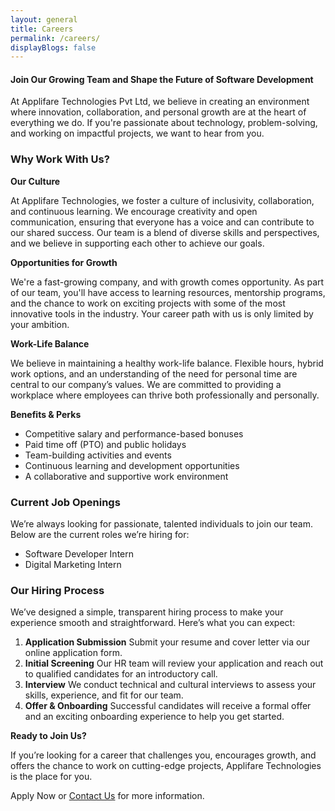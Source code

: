 ```yaml
---
layout: general
title: Careers
permalink: /careers/
displayBlogs: false
---
```


#### Join Our Growing Team and Shape the Future of Software Development

At Applifare Technologies Pvt Ltd, we believe in creating an environment where innovation, collaboration, and personal growth are at the heart of everything we do. If you're passionate about technology, problem-solving, and working on impactful projects, we want to hear from you.

### Why Work With Us?

**Our Culture**

At Applifare Technologies, we foster a culture of inclusivity, collaboration, and continuous learning. We encourage creativity and open communication, ensuring that everyone has a voice and can contribute to our shared success. Our team is a blend of diverse skills and perspectives, and we believe in supporting each other to achieve our goals.

**Opportunities for Growth**

We're a fast-growing company, and with growth comes opportunity. As part of our team, you'll have access to learning resources, mentorship programs, and the chance to work on exciting projects with some of the most innovative tools in the industry. Your career path with us is only limited by your ambition.

**Work-Life Balance**

We believe in maintaining a healthy work-life balance. Flexible hours, hybrid work options, and an understanding of the need for personal time are central to our company’s values. We are committed to providing a workplace where employees can thrive both professionally and personally.

**Benefits & Perks**

- Competitive salary and performance-based bonuses
- Paid time off (PTO) and public holidays
- Team-building activities and events
- Continuous learning and development opportunities
- A collaborative and supportive work environment

### Current Job Openings

We’re always looking for passionate, talented individuals to join our team. Below are the current roles we’re hiring for:

- Software Developer Intern
- Digital Marketing Intern

### Our Hiring Process

We’ve designed a simple, transparent hiring process to make your experience smooth and straightforward. Here’s what you can expect:

1. **Application Submission**
   Submit your resume and cover letter via our online application form.
2. **Initial Screening**
   Our HR team will review your application and reach out to qualified candidates for an introductory call.
3. **Interview**
   We conduct technical and cultural interviews to assess your skills, experience, and fit for our team.
4. **Offer & Onboarding**
   Successful candidates will receive a formal offer and an exciting onboarding experience to help you get started.

**Ready to Join Us?**

If you’re looking for a career that challenges you, encourages growth, and offers the chance to work on cutting-edge projects, Applifare Technologies is the place for you.

Apply Now or [Contact Us][contact-us] for more information.

[contact-us]: mailto:help@applifare.com
